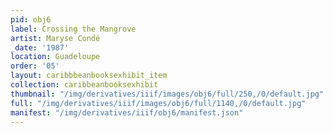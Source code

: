 ```yaml
---
pid: obj6
label: Crossing the Mangrove
artist: Maryse Condé
_date: '1987'
location: Guadeloupe
order: '05'
layout: caribbbeanbooksexhibit_item
collection: caribbeanbooksexhibit
thumbnail: "/img/derivatives/iiif/images/obj6/full/250,/0/default.jpg"
full: "/img/derivatives/iiif/images/obj6/full/1140,/0/default.jpg"
manifest: "/img/derivatives/iiif/obj6/manifest.json"
---
```

